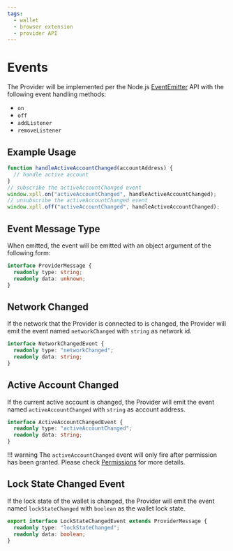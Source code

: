 ```yaml
---
tags:
  - wallet
  - browser extension
  - provider API
---
```


# Events

The Provider will be implemented per the Node.js [EventEmitter][eventemitter] API
with the following event handling methods:

- `on`
- `off`
- `addListener`
- `removeListener`

[eventemitter]: https://nodejs.org/api/events.html#class-eventemitter

## Example Usage

```js
function handleActiveAccountChanged(accountAddress) {
  // handle active account
}
// subscribe the activeAccountChanged event
window.xpll.on("activeAccountChanged", handleActiveAccountChanged);
// unsubscribe the activeAccountChanged event
window.xpll.off("activeAccountChanged", handleActiveAccountChanged);
```

## Event Message Type

When emitted, the event will be emitted with an object argument of the following form:

```ts
interface ProviderMessage {
  readonly type: string;
  readonly data: unknown;
}
```

## Network Changed

If the network that the Provider is connected to is changed,
   the Provider will emit the event named `networkChanged` with `string` as network id.

```ts
interface NetworkChangedEvent {
  readonly type: "networkChanged";
  readonly data: string;
}
```

## Active Account Changed

If the current active account is changed,
the Provider will emit the event named `activeAccountChanged` with `string` as account address.

```ts
interface ActiveAccountChangedEvent {
  readonly type: "activeAccountChanged";
  readonly data: string;
}
```

!!! warning
    The `activeAccountChanged` event will only fire after permission has been granted.
    Please check [Permissions][permission] for more details.

[permission]: ./permission.md

## Lock State Changed Event

If the lock state of the wallet is changed,
the Provider will emit the event named `lockStateChanged` with `boolean` as the wallet lock state.

```ts
export interface LockStateChangedEvent extends ProviderMessage {
  readonly type: "lockStateChanged";
  readonly data: boolean;
}
```